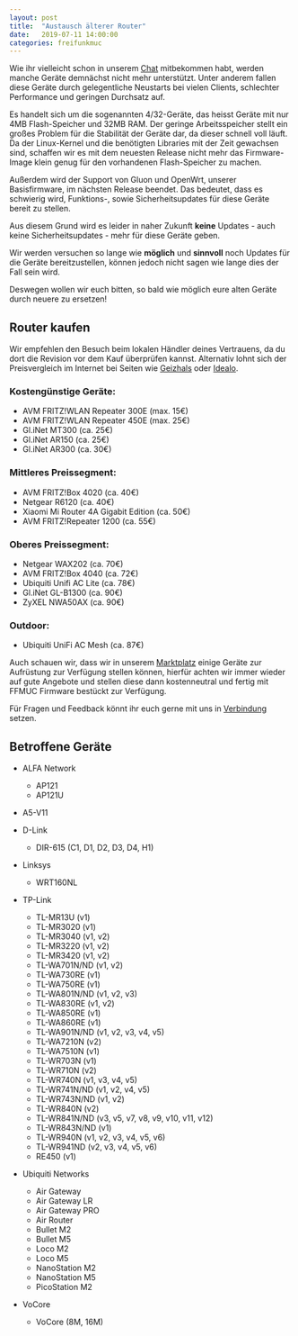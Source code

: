 ```yaml
---
layout: post
title:  "Austausch älterer Router"
date:   2019-07-11 14:00:00
categories: freifunkmuc
---
```


Wie ihr vielleicht schon in unserem [Chat](https://chat.ffmuc.net) mitbekommen habt, werden manche Geräte demnächst nicht mehr unterstützt. Unter anderem fallen diese Geräte durch gelegentliche Neustarts bei vielen Clients, schlechter Performance und geringen Durchsatz auf.

Es handelt sich um die sogenannten 4/32-Geräte, das heisst Geräte mit nur 4MB Flash-Speicher und 32MB RAM. Der geringe Arbeitsspeicher stellt ein großes Problem für die Stabilität der Geräte dar, da dieser schnell voll läuft. Da der Linux-Kernel und die benötigten Libraries mit der Zeit gewachsen sind, schaffen wir es mit dem neuesten Release nicht mehr das Firmware-Image klein genug für den vorhandenen Flash-Speicher zu machen.

Außerdem wird der Support von Gluon und OpenWrt, unserer Basisfirmware, im nächsten Release beendet. Das bedeutet, dass es schwierig wird, Funktions-, sowie Sicherheitsupdates für diese Geräte bereit zu stellen.

Aus diesem Grund wird es leider in naher Zukunft **keine** Updates - auch keine Sicherheitsupdates - mehr für diese Geräte geben.

Wir werden versuchen so lange wie **möglich** und **sinnvoll** noch Updates für die Geräte bereitzustellen, können jedoch nicht sagen wie lange dies der Fall sein wird.

Deswegen wollen wir euch bitten, so bald wie möglich eure alten Geräte durch neuere zu ersetzen!

## Router kaufen

Wir empfehlen den Besuch beim lokalen Händler deines Vertrauens, da du dort die Revision vor dem Kauf überprüfen kannst. Alternativ lohnt sich der Preisvergleich im Internet bei Seiten wie [Geizhals](https://geizhals.de/) oder [Idealo](https://www.idealo.de/). 

### Kostengünstige Geräte:

* AVM FRITZ!WLAN Repeater 300E (max. 15€)
* AVM FRITZ!WLAN Repeater 450E (max. 25€)
* Gl.iNet MT300 (ca. 25€)
* Gl.iNet AR150 (ca. 25€)
* Gl.iNet AR300 (ca. 30€)

### Mittleres Preissegment:

* AVM FRITZ!Box 4020 (ca. 40€)
* Netgear R6120 (ca. 40€)
* Xiaomi Mi Router 4A Gigabit Edition (ca. 50€) 
* AVM FRITZ!Repeater 1200 (ca. 55€)

### Oberes Preissegment:

* Netgear WAX202 (ca. 70€)
* AVM FRITZ!Box 4040 (ca. 72€)
* Ubiquiti Unifi AC Lite (ca. 78€)
* Gl.iNet GL-B1300 (ca. 90€)
* ZyXEL NWA50AX (ca. 90€)

### Outdoor:
* Ubiquiti UniFi AC Mesh (ca. 87€)

Auch schauen wir, dass wir in unserem [Marktplatz](https://ffmuc.net/pad/p/Marktplatz) einige Geräte zur Aufrüstung zur Verfügung stellen können, hierfür achten wir immer wieder auf gute Angebote und stellen diese dann kostenneutral und fertig mit FFMUC Firmware bestückt zur Verfügung.

Für Fragen und Feedback könnt ihr euch gerne mit uns in [Verbindung](https://ffmuc.net/kontakt) setzen.

## Betroffene Geräte

* ALFA Network
  * AP121
  * AP121U
* A5-V11
* D-Link
  * DIR-615 (C1, D1, D2, D3, D4, H1)
* Linksys
  * WRT160NL
* TP-Link
  * TL-MR13U (v1)
  * TL-MR3020 (v1)
  * TL-MR3040 (v1, v2)
  * TL-MR3220 (v1, v2)
  * TL-MR3420 (v1, v2)
  * TL-WA701N/ND (v1, v2)
  * TL-WA730RE (v1)
  * TL-WA750RE (v1)
  * TL-WA801N/ND (v1, v2, v3)
  * TL-WA830RE (v1, v2)
  * TL-WA850RE (v1)
  * TL-WA860RE (v1)
  * TL-WA901N/ND (v1, v2, v3, v4, v5)
  * TL-WA7210N (v2)
  * TL-WA7510N (v1)
  * TL-WR703N (v1)
  * TL-WR710N (v2)
  * TL-WR740N (v1, v3, v4, v5)
  * TL-WR741N/ND (v1, v2, v4, v5)
  * TL-WR743N/ND (v1, v2)
  * TL-WR840N (v2)
  * TL-WR841N/ND (v3, v5, v7, v8, v9, v10, v11, v12)
  * TL-WR843N/ND (v1)
  * TL-WR940N (v1, v2, v3, v4, v5, v6)
  * TL-WR941ND (v2, v3, v4, v5, v6)
  * RE450 (v1)

* Ubiquiti Networks
  * Air Gateway
  * Air Gateway LR
  * Air Gateway PRO
  * Air Router
  * Bullet M2
  * Bullet M5
  * Loco M2
  * Loco M5
  * NanoStation M2
  * NanoStation M5
  * PicoStation M2
* VoCore
  * VoCore (8M, 16M)
